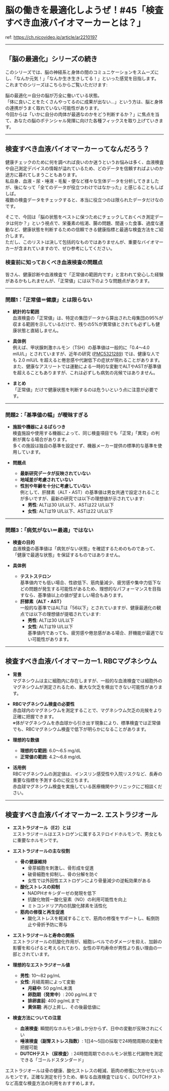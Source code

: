# 脳の働きを最適化しようぜ！#45「検査すべき血液バイオマーカーとは？」

ref: <https://ch.nicovideo.jp/article/ar2210197>

---

## 「脳の最適化」シリーズの続き

このシリーズでは、脳の神経系と身体の間のコミュニケーションをスムーズにし、「なんか元気！」「なんか生き生きしてる！」といった感覚を目指します。  
これまでのシリーズはこちらからご覧いただけます:

脳の最適化＝自分の脳が万全に働いている状態。  
「体に良いことをたくさんやってるのに成果が出ない…」という方は、脳と身体の連携がうまく取れていない可能性があります。  
今回からは「いかに自分の肉体が最適なのかをどう判断するか？」に焦点を当て、あなたの脳のポテンシャル発揮に向けた各種フィックスを取り上げていきます。

---

## 検査すべき血液バイオマーカーってなんだろう？

健康チェックのために何を調べれば良いのか迷うというお悩みは多く、血液検査や自己測定デバイスの情報が溢れているため、どのデータを信頼すればよいのか途方に暮れてしまうこともあります。  
私自身、血液・尿・唾液・毛髪・便など様々な生体データを分析してきましたが、後になって「全てのデータが役立つわけではなかった」と感じることもしばしば。  
複数の検査データをチェックすると、本当に役立つのは限られたデータだけなのです。

そこで、今回は「脳の状態をベストに保つためにチェックしておくべき測定データは何か？」という視点で、栄養素の枯渇、腸の問題、間違った食事、過度な運動など、健康状態を判断するための信頼できる健康指標と最適な検査方法をご紹介します。  
ただし、このリストは決して包括的なものではありませんが、重要なバイオマーカーが含まれていますので、ぜひ参考にしてください。

### 検査前に知っておくべき血液検査の問題点

皆さん、健康診断や血液検査で「正常値の範囲内です」と言われて安心した経験があるかもしれませんが、「正常値」には以下のような問題点があります。

---

### 問題1：「正常値＝健康」とは限らない

- **統計的な範囲**  
  血液検査の「正常値」は、特定の集団データから算出された母集団の95%が収まる範囲を示しているだけで、残りの5%が異常値とされても必ずしも健康状態と直結しません。

- **具体例**  
  例えば、甲状腺刺激ホルモン（TSH）の基準値は一般的に「0.4～4.0 mIU/L」とされていますが、近年の研究 ([PMC5321289](https://pmc.ncbi.nlm.nih.gov/articles/PMC5321289/)) では、健康な人でも 2.0 mIU/L を超えると倦怠感や代謝低下の症状が現れることがあります。  
  また、健康なアスリートでは運動による一時的な変動でALTやASTが基準値を超えることもありますが、これは必ずしも病気の兆候ではありません。  

- **まとめ**  
  「正常値」だけで健康状態を判断するのは危ういという点に注意が必要です。

---

### 問題2：「基準値の幅」が曖昧すぎる

- **施設や機器によるばらつき**  
  検査施設や使用する機器によって、同じ検査項目でも「正常」「異常」の判断が異なる場合があります。  
  多くの施設は独自の基準を設定せず、機器メーカー提供の標準的な基準を使用しています。

- **問題点**  
  - **最新研究データが反映されていない**  
  - **地域差が考慮されていない**  
  - **性別や年齢を十分に考慮していない**  
    例として、肝酵素（ALT・AST）の基準値は男女共通で設定されることが多いですが、最新の研究では以下の理想値が示されています:
    - **男性**: ALTは30 U/L以下、ASTは22 U/L以下  
    - **女性**: ALTは19 U/L以下、ASTは22 U/L以下

---

### 問題3：「病気がない＝最適」ではない

- **検査の目的**  
  血液検査の基準値は「病気がない状態」を確認するためのものであって、「健康で最適な状態」を保証するものではありません。

- **具体例**  
  - **テストステロン**  
    基準値内でも低い場合、性欲低下、筋肉量減少、疲労感や集中力低下などの問題が発生する可能性があるため、理想的なパフォーマンスを目指すなら、基準値以上の値が望ましい場合もあります。
  - **肝酵素（ALT・AST）**  
    一般的な基準ではALTは「56以下」とされていますが、健康最適化の観点では以下の理想値が提唱されています:
    - **男性**: ALTは30 U/L以下  
    - **女性**: ALTは19 U/L以下  
    基準値内であっても、疲労感や倦怠感がある場合、肝機能が最適でない可能性があります。

---

## 検査すべき血液バイオマーカー1. RBCマグネシウム

- **背景**  
  マグネシウムは主に細胞内に存在しますが、一般的な血液検査では細胞外のマグネシウムが測定されるため、重大な欠乏を検出できない可能性があります。

- **RBCマグネシウム検査の必要性**  
  赤血球内のマグネシウムを測定することで、マグネシウム欠乏の兆候をより正確に把握できます。  
  ※体がマグネシウムを赤血球から引き出す現象により、標準検査では正常値でも、RBCマグネシウム検査で低下が明らかになることがあります。

- **理想的な数値**  
  - **理想的な範囲**: 6.0～6.5 mg/dL  
  - **正常値の範囲**: 4.2～6.8 mg/dL

- **活用例**  
  RBCマグネシウムの測定値は、インスリン感受性や入院リスクなど、長寿の重要な指標を予測するのに役立ちます。  
  赤血球マグネシウム検査を実施している医療機関やクリニックにご相談ください。

---

## 検査すべき血液バイオマーカー2. エストラジオール

- **エストラジオール（E2）とは**  
  エストラジオールはエストロゲンに属するステロイドホルモンで、男女ともに重要なホルモンです。

- **エストラジオールの主な役割**  
  - **骨の健康維持**
    - 骨芽細胞を刺激し、骨形成を促進  
    - 破骨細胞を抑制し、骨の分解を防ぐ  
    - 女性では外因性エストロゲンにより骨量減少の逆転効果がある
  - **酸化ストレスの抑制**
    - NADPHオキシダーゼの発現を低下  
    - 抗酸化物質一酸化窒素（NO）の利用可能性を向上  
    - ミトコンドリア内の抗酸化酵素を活性化
  - **筋肉の修復と再生促進**
    - 酸化ストレスを軽減することで、筋肉の修復をサポートし、転倒防止や骨折予防に寄与

- **エストラジオールと寿命の関係**  
  エストラジオールの抗酸化作用が、細胞レベルでのダメージを抑え、加齢の影響を和らげると考えられており、女性の平均寿命が男性より長い理由の一部とされています。

- **理想的なエストラジオール値**

  - **男性**: 10～82 pg/mL  
  - **女性**: 月経周期によって変動  
    - **月経中**: 50 pg/mL未満  
    - **卵胞期（発育中）**: 200 pg/mLまで  
    - **排卵直前**: 400 pg/mLまで  
    - **黄体期**: 再び上昇し、その後最低値に

- **検査方法についての注意**  
  - **血液検査**: 瞬間的なホルモン値しか分からず、日中の変動が反映されにくい  
  - **唾液検査（副腎ストレス指数）**: 1日4～5回の採取で24時間周期の変動を把握可能  
  - **DUTCHテスト（尿検査）**: 24時間周期でのホルモン状態と代謝物を測定できる「ゴールドスタンダード」

エストラジオールは骨の健康、酸化ストレスの軽減、筋肉の修復に欠かせないホルモンです。正確な測定を行うため、単なる血液検査ではなく、DUTCHテストなど高度な検査方法の利用をおすすめします。

